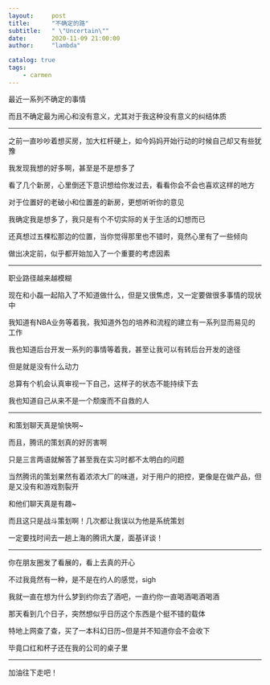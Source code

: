 ```yaml
---
layout:     post
title:      "不确定的路"
subtitle:   " \"Uncertain\""
date:       2020-11-09 21:00:00
author:     "lambda"

catalog: true
tags:
    - carmen
---
```


最近一系列不确定的事情

而且不确定最为闹心和没有意义，尤其对于我这种没有意义的纠结体质

---

之前一直吵吵着想买房，加大杠杆硬上，如今妈妈开始行动的时候自己却又有些犹豫

我发现我想的好多啊，甚至是不是想多了

看了几个新房，心里倒还下意识想给你发过去，看看你会不会也喜欢这样的地方

对于位置好的老破小和位置差的新房，更想听听你的意见

我确定我是想多了，我只是有个不切实际的关于生活的幻想而已

还真想过五棵松那边的位置，当你觉得那里也不错时，竟然心里有了一些倾向

做出决定前，似乎都开始加入了一个重要的考虑因素

---

职业路径越来越模糊

现在和小磊一起陷入了不知道做什么，但是又很焦虑，又一定要做很多事情的现状中

我知道有NBA业务等着我，我知道外包的培养和流程的建立有一系列显而易见的工作

我也知道后台开发一系列的事情等着我，甚至让我可以有转后台开发的途径

但是就是没有什么动力

总算有个机会认真审视一下自己，这样子的状态不能持续下去

我也知道自己从来不是一个颓废而不自救的人

---

和策划聊天真是愉快啊~

而且，腾讯的策划真的好厉害啊

只是三言两语就解答了甚至我在实习时都不太明白的问题

当然腾讯的策划果然有着浓浓大厂的味道，对于用户的把控，更像是在做产品，但是又没有和游戏割裂开

和他们聊天真是有趣~

而且这只是战斗策划啊！几次都让我误以为他是系统策划

一定要找时间去一趟上海的腾讯大厦，面基详谈！

---

你在朋友圈发了看展的，看上去真的开心

不过我竟然有一种，是不是在约人的感觉，sigh

我就一直在想为什么梦到约你去了酒吧，一直约你一直喝酒喝酒喝酒

那天看到几个日子，突然想似乎日历这个东西是个挺不错的载体

特地上网查了查，买了一本科幻日历~但是并不知道你会不会收下

毕竟口红和杯子还在我的公司的桌子里

---

加油往下走吧！
